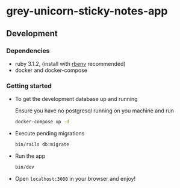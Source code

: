 # grey-unicorn-sticky-notes-app

## Development

### Dependencies

- ruby 3.1.2, (install with [rbenv](https://github.com/rbenv/rbenv) recommended)
- docker and docker-compose

### Getting started

- To get the development database up and running

  Ensure you have no postgresql running on you machine and run

  ```sh
  docker-compose up -d
  ```

- Execute pending migrations 

  ```sh
  bin/rails db:migrate
  ```

- Run the app

  ```sh
  bin/dev
  ```

- Open `localhost:3000` in your browser and enjoy!
